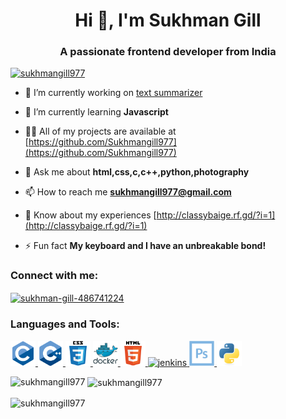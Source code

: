 <h1 align="center">Hi 👋, I'm Sukhman Gill</h1>
<h3 align="center">A passionate frontend developer from India</h3>

<p align="left"> <a href="https://github.com/ryo-ma/github-profile-trophy"><img src="https://github-profile-trophy.vercel.app/?username=sukhmangill977" alt="sukhmangill977" /></a> </p>

- 🔭 I’m currently working on [text summarizer](https://github.com/Sukhmangill977/text_summarizer)

- 🌱 I’m currently learning **Javascript**

- 👨‍💻 All of my projects are available at [https://github.com/Sukhmangill977](https://github.com/Sukhmangill977)

- 💬 Ask me about **html,css,c,c++,python,photography**

- 📫 How to reach me **sukhmangill977@gmail.com**

- 📄 Know about my experiences [http://classybaige.rf.gd/?i=1](http://classybaige.rf.gd/?i=1)
  
- ⚡ Fun fact **My keyboard and I have an unbreakable bond!**

<h3 align="left">Connect with me:</h3>
<p align="left">
<a href="https://linkedin.com/in/sukhman-gill-486741224" target="blank"><img align="center" src="https://raw.githubusercontent.com/rahuldkjain/github-profile-readme-generator/master/src/images/icons/Social/linked-in-alt.svg" alt="sukhman-gill-486741224" height="30" width="40" /></a>
</p>

<h3 align="left">Languages and Tools:</h3>
<p align="left"> <a href="https://www.cprogramming.com/" target="_blank" rel="noreferrer"> <img src="https://raw.githubusercontent.com/devicons/devicon/master/icons/c/c-original.svg" alt="c" width="40" height="40"/> </a> <a href="https://www.w3schools.com/cpp/" target="_blank" rel="noreferrer"> <img src="https://raw.githubusercontent.com/devicons/devicon/master/icons/cplusplus/cplusplus-original.svg" alt="cplusplus" width="40" height="40"/> </a> <a href="https://www.w3schools.com/css/" target="_blank" rel="noreferrer"> <img src="https://raw.githubusercontent.com/devicons/devicon/master/icons/css3/css3-original-wordmark.svg" alt="css3" width="40" height="40"/> </a> <a href="https://www.docker.com/" target="_blank" rel="noreferrer"> <img src="https://raw.githubusercontent.com/devicons/devicon/master/icons/docker/docker-original-wordmark.svg" alt="docker" width="40" height="40"/> </a> <a href="https://www.w3.org/html/" target="_blank" rel="noreferrer"> <img src="https://raw.githubusercontent.com/devicons/devicon/master/icons/html5/html5-original-wordmark.svg" alt="html5" width="40" height="40"/> </a> <a href="https://www.jenkins.io" target="_blank" rel="noreferrer"> <img src="https://www.vectorlogo.zone/logos/jenkins/jenkins-icon.svg" alt="jenkins" width="40" height="40"/> </a> <a href="https://www.photoshop.com/en" target="_blank" rel="noreferrer"> <img src="https://raw.githubusercontent.com/devicons/devicon/master/icons/photoshop/photoshop-line.svg" alt="photoshop" width="40" height="40"/> </a> <a href="https://www.python.org" target="_blank" rel="noreferrer"> <img src="https://raw.githubusercontent.com/devicons/devicon/master/icons/python/python-original.svg" alt="python" width="40" height="40"/> </a> </p>

<p><img align="left" src="https://github-readme-stats.vercel.app/api/top-langs?username=sukhmangill977&show_icons=true&locale=en&layout=compact" alt="sukhmangill977" /></p>

<p>&nbsp;<img align="center" src="https://github-readme-stats.vercel.app/api?username=sukhmangill977&show_icons=true&locale=en" alt="sukhmangill977" /></p>

<p><img align="center" src="https://github-readme-streak-stats.herokuapp.com/?user=sukhmangill977&" alt="sukhmangill977" /></p>
